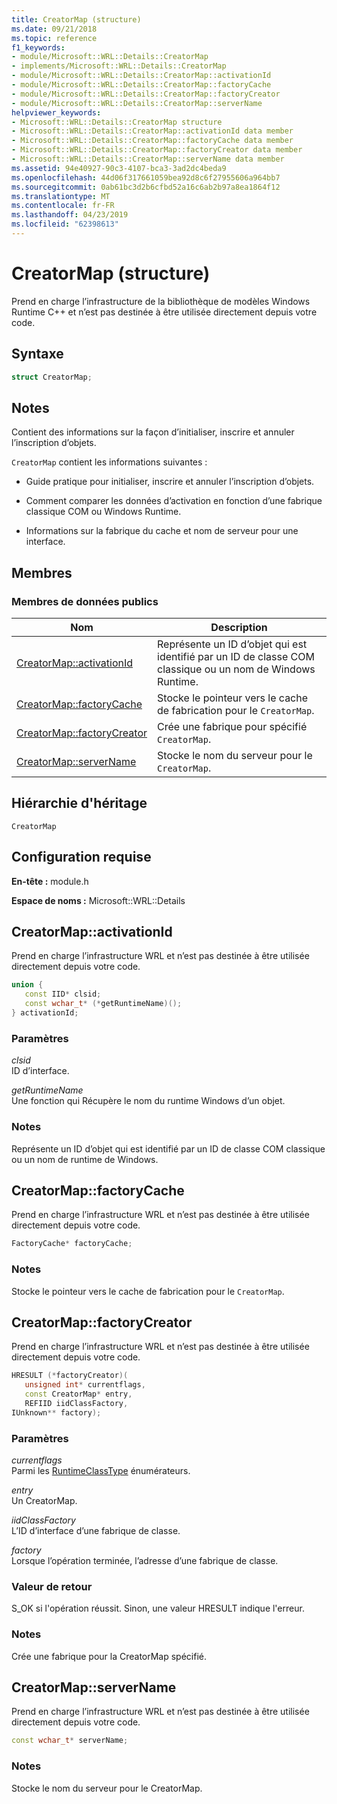 ```yaml
---
title: CreatorMap (structure)
ms.date: 09/21/2018
ms.topic: reference
f1_keywords:
- module/Microsoft::WRL::Details::CreatorMap
- implements/Microsoft::WRL::Details::CreatorMap
- module/Microsoft::WRL::Details::CreatorMap::activationId
- module/Microsoft::WRL::Details::CreatorMap::factoryCache
- module/Microsoft::WRL::Details::CreatorMap::factoryCreator
- module/Microsoft::WRL::Details::CreatorMap::serverName
helpviewer_keywords:
- Microsoft::WRL::Details::CreatorMap structure
- Microsoft::WRL::Details::CreatorMap::activationId data member
- Microsoft::WRL::Details::CreatorMap::factoryCache data member
- Microsoft::WRL::Details::CreatorMap::factoryCreator data member
- Microsoft::WRL::Details::CreatorMap::serverName data member
ms.assetid: 94e40927-90c3-4107-bca3-3ad2dc4beda9
ms.openlocfilehash: 44d06f317661059bea92d8c6f27955606a964bb7
ms.sourcegitcommit: 0ab61bc3d2b6cfbd52a16c6ab2b97a8ea1864f12
ms.translationtype: MT
ms.contentlocale: fr-FR
ms.lasthandoff: 04/23/2019
ms.locfileid: "62398613"
---
```

# <a name="creatormap-structure"></a>CreatorMap (structure)

Prend en charge l’infrastructure de la bibliothèque de modèles Windows Runtime C++ et n’est pas destinée à être utilisée directement depuis votre code.

## <a name="syntax"></a>Syntaxe

```cpp
struct CreatorMap;
```

## <a name="remarks"></a>Notes

Contient des informations sur la façon d’initialiser, inscrire et annuler l’inscription d’objets.

`CreatorMap` contient les informations suivantes :

- Guide pratique pour initialiser, inscrire et annuler l’inscription d’objets.

- Comment comparer les données d’activation en fonction d’une fabrique classique COM ou Windows Runtime.

- Informations sur la fabrique du cache et nom de serveur pour une interface.

## <a name="members"></a>Membres

### <a name="public-data-members"></a>Membres de données publics

Nom                                          | Description
--------------------------------------------- | ------------------------------------------------------------------------------------------------------
[CreatorMap::activationId](#activationid)     | Représente un ID d’objet qui est identifié par un ID de classe COM classique ou un nom de Windows Runtime.
[CreatorMap::factoryCache](#factorycache)     | Stocke le pointeur vers le cache de fabrication pour le `CreatorMap`.
[CreatorMap::factoryCreator](#factorycreator) | Crée une fabrique pour spécifié `CreatorMap`.
[CreatorMap::serverName](#servername)         | Stocke le nom du serveur pour le `CreatorMap`.

## <a name="inheritance-hierarchy"></a>Hiérarchie d'héritage

`CreatorMap`

## <a name="requirements"></a>Configuration requise

**En-tête :** module.h

**Espace de noms :** Microsoft::WRL::Details

## <a name="activationid"></a>CreatorMap::activationId

Prend en charge l’infrastructure WRL et n’est pas destinée à être utilisée directement depuis votre code.

```cpp
union {
   const IID* clsid;
   const wchar_t* (*getRuntimeName)();
} activationId;
```

### <a name="parameters"></a>Paramètres

*clsid*<br/>
ID d’interface.

*getRuntimeName*<br/>
Une fonction qui Récupère le nom du runtime Windows d’un objet.

### <a name="remarks"></a>Notes

Représente un ID d’objet qui est identifié par un ID de classe COM classique ou un nom de runtime de Windows.

## <a name="factorycache"></a>CreatorMap::factoryCache

Prend en charge l’infrastructure WRL et n’est pas destinée à être utilisée directement depuis votre code.

```cpp
FactoryCache* factoryCache;
```

### <a name="remarks"></a>Notes

Stocke le pointeur vers le cache de fabrication pour le `CreatorMap`.

## <a name="factorycreator"></a>CreatorMap::factoryCreator

Prend en charge l’infrastructure WRL et n’est pas destinée à être utilisée directement depuis votre code.

```cpp
HRESULT (*factoryCreator)(
   unsigned int* currentflags,
   const CreatorMap* entry,
   REFIID iidClassFactory,
IUnknown** factory);
```

### <a name="parameters"></a>Paramètres

*currentflags*<br/>
Parmi les [RuntimeClassType](runtimeclasstype-enumeration.md) énumérateurs.

*entry*<br/>
Un CreatorMap.

*iidClassFactory*<br/>
L’ID d’interface d’une fabrique de classe.

*factory*<br/>
Lorsque l’opération terminée, l’adresse d’une fabrique de classe.

### <a name="return-value"></a>Valeur de retour

S_OK si l'opération réussit. Sinon, une valeur HRESULT indique l'erreur.

### <a name="remarks"></a>Notes

Crée une fabrique pour la CreatorMap spécifié.

## <a name="servername"></a>CreatorMap::serverName

Prend en charge l’infrastructure WRL et n’est pas destinée à être utilisée directement depuis votre code.

```cpp
const wchar_t* serverName;
```

### <a name="remarks"></a>Notes

Stocke le nom du serveur pour le CreatorMap.
